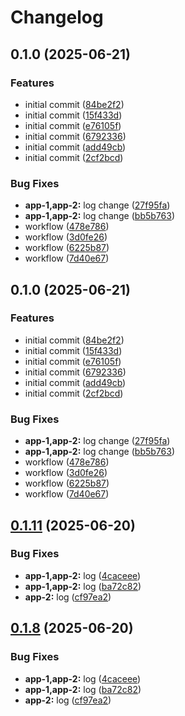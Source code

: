 # Changelog

## 0.1.0 (2025-06-21)


### Features

* initial commit ([84be2f2](https://github.com/dlior/cm-mr/commit/84be2f2de6c243c691799cc75ec03892db0b708a))
* initial commit ([15f433d](https://github.com/dlior/cm-mr/commit/15f433de709535aecc5a9a695452e8bc79b67e05))
* initial commit ([e76105f](https://github.com/dlior/cm-mr/commit/e76105f7d1f28a66057b9f36968af3e50d245af6))
* initial commit ([6792336](https://github.com/dlior/cm-mr/commit/679233638dc4b3d1b6da0b39dbed893527ea67c7))
* initial commit ([add49cb](https://github.com/dlior/cm-mr/commit/add49cb291ef4601098cb1b2c90e000be592bbc8))
* initial commit ([2cf2bcd](https://github.com/dlior/cm-mr/commit/2cf2bcddd745c4444da2aa696366a4d1757f571e))


### Bug Fixes

* **app-1,app-2:** log change ([27f95fa](https://github.com/dlior/cm-mr/commit/27f95fa8c881464e082c9ef27f88f8e1b74ff8ca))
* **app-1,app-2:** log change ([bb5b763](https://github.com/dlior/cm-mr/commit/bb5b76319dc7129671bdd8c366d056f7c21f804a))
* workflow ([478e786](https://github.com/dlior/cm-mr/commit/478e78621b2ba6b5f74aa6c719e0481bb2b392b7))
* workflow ([3d0fe26](https://github.com/dlior/cm-mr/commit/3d0fe26fa5b32e3859cb1a775ce9473149c3786d))
* workflow ([6225b87](https://github.com/dlior/cm-mr/commit/6225b874940cd6728df498635a199fe2ed7d249d))
* workflow ([7d40e67](https://github.com/dlior/cm-mr/commit/7d40e67e3caa43aacfe6d1f41611b859a3937a03))

## 0.1.0 (2025-06-21)


### Features

* initial commit ([84be2f2](https://github.com/dlior/cm-mr/commit/84be2f2de6c243c691799cc75ec03892db0b708a))
* initial commit ([15f433d](https://github.com/dlior/cm-mr/commit/15f433de709535aecc5a9a695452e8bc79b67e05))
* initial commit ([e76105f](https://github.com/dlior/cm-mr/commit/e76105f7d1f28a66057b9f36968af3e50d245af6))
* initial commit ([6792336](https://github.com/dlior/cm-mr/commit/679233638dc4b3d1b6da0b39dbed893527ea67c7))
* initial commit ([add49cb](https://github.com/dlior/cm-mr/commit/add49cb291ef4601098cb1b2c90e000be592bbc8))
* initial commit ([2cf2bcd](https://github.com/dlior/cm-mr/commit/2cf2bcddd745c4444da2aa696366a4d1757f571e))


### Bug Fixes

* **app-1,app-2:** log change ([27f95fa](https://github.com/dlior/cm-mr/commit/27f95fa8c881464e082c9ef27f88f8e1b74ff8ca))
* **app-1,app-2:** log change ([bb5b763](https://github.com/dlior/cm-mr/commit/bb5b76319dc7129671bdd8c366d056f7c21f804a))
* workflow ([478e786](https://github.com/dlior/cm-mr/commit/478e78621b2ba6b5f74aa6c719e0481bb2b392b7))
* workflow ([3d0fe26](https://github.com/dlior/cm-mr/commit/3d0fe26fa5b32e3859cb1a775ce9473149c3786d))
* workflow ([6225b87](https://github.com/dlior/cm-mr/commit/6225b874940cd6728df498635a199fe2ed7d249d))
* workflow ([7d40e67](https://github.com/dlior/cm-mr/commit/7d40e67e3caa43aacfe6d1f41611b859a3937a03))

## [0.1.11](https://github.com/dlior/cm-mr/compare/app-2@v0.1.10...app-2@v0.1.11) (2025-06-20)


### Bug Fixes

* **app-1,app-2:** log ([4caceee](https://github.com/dlior/cm-mr/commit/4caceee82fab668d2803edde4406e9dcf0a38d92))
* **app-1,app-2:** log ([ba72c82](https://github.com/dlior/cm-mr/commit/ba72c8234224fed308eb2a6e31fc4eb57932450b))
* **app-2:** log ([cf97ea2](https://github.com/dlior/cm-mr/commit/cf97ea2efda57fc8da8f0a7f2a61399492dad1e2))

## [0.1.8](https://github.com/dlior/cm-mr/compare/app-2@v0.1.7...app-2@v0.1.8) (2025-06-20)


### Bug Fixes

* **app-1,app-2:** log ([4caceee](https://github.com/dlior/cm-mr/commit/4caceee82fab668d2803edde4406e9dcf0a38d92))
* **app-1,app-2:** log ([ba72c82](https://github.com/dlior/cm-mr/commit/ba72c8234224fed308eb2a6e31fc4eb57932450b))
* **app-2:** log ([cf97ea2](https://github.com/dlior/cm-mr/commit/cf97ea2efda57fc8da8f0a7f2a61399492dad1e2))
